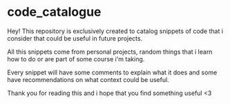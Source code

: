 # code_catalogue

Hey! This repository is exclusively created to catalog snippets of code that i consider that could be useful in future projects.

All this snippets come from personal projects, random things that i learn how to do or are part of some course i'm taking.

Every snippet will have some comments to explain what it does and some have recommendations on what context could be useful.

Thank you for reading this and i hope that you find something useful <3
